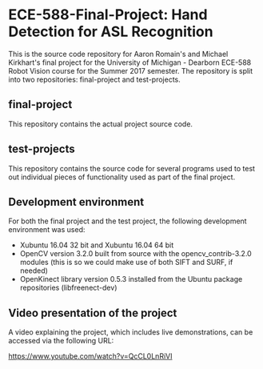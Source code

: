 # ECE-588-Final-Project: Hand Detection for ASL Recognition

This is the source code repository for Aaron Romain's and Michael Kirkhart's final project for the University of Michigan - Dearborn ECE-588 Robot Vision course for the Summer 2017 semester.  The repository is split into two repositories: final-project and test-projects.

## final-project

This repository contains the actual project source code.

## test-projects

This repository contains the source code for several programs used to test out individual pieces of functionality used as part of the final project.

## Development environment

For both the final project and the test project, the following development environment was used:

* Xubuntu 16.04 32 bit and Xubuntu 16.04 64 bit
* OpenCV version 3.2.0 built from source with the opencv_contrib-3.2.0 modules (this is so we could make use of both SIFT and SURF, if needed)
* OpenKinect library version 0.5.3 installed from the Ubuntu package repositories (libfreenect-dev)

## Video presentation of the project
A video explaining the project, which includes live demonstrations, can be accessed via the following URL:

<https://www.youtube.com/watch?v=QcCL0LnRiVI>

